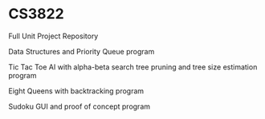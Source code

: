 # CS3822
Full Unit Project Repository

Data Structures and Priority Queue program

Tic Tac Toe AI with alpha-beta search tree pruning and tree size estimation program

Eight Queens with backtracking program

Sudoku GUI and proof of concept program
